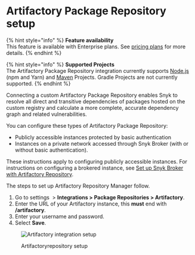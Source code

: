 # Artifactory Package Repository setup

{% hint style="info" %}
**Feature availability**\
This feature is available with Enterprise plans. See [pricing plans](https://snyk.io/plans/) for more details.
{% endhint %}

{% hint style="info" %}
**Supported Projects**\
The Artifactory Package Repository integration currently supports [Node.js](../../../scan-application-code/supported-languages-and-frameworks/javascript/#supported-frameworks-and-package-managers) (npm and Yarn) and [Maven](broken-reference) Projects. Gradle Projects are not currently supported.
{% endhint %}

Connecting a custom Artifactory Package Repository enables Snyk to resolve all direct and transitive dependencies of packages hosted on the custom registry and calculate a more complete, accurate dependency graph and related vulnerabilities.

You can configure these types of Artifactory Package Repository:

* Publicly accessible instances protected by basic authentication
* Instances on a private network accessed through Snyk Broker (with or without basic authentication).

These instructions apply to configuring publicly accessible instances. For instructions on configuring a brokered instance, see [Set up Snyk Broker with Artifactory Repository](../../../enterprise-setup/snyk-broker/install-and-configure-snyk-broker/artifactory-repository-install-and-configure-broker/set-up-snyk-broker-with-artifactory-repository.md).

The steps to set up Artifactory Repository Manager follow.

1. Go to settings <img src="../../../.gitbook/assets/cog_icon.png" alt="" data-size="line"> > **Integrations > Package Repositories > Artifactory**.
2. Enter the URL of your Artifactory instance, this **must** end with **/artifactory**.
3. Enter your username and password.
4. Select **Save**.

<figure><img src="../../../.gitbook/assets/screenshot_2020-04-17_at_14.38.12.png" alt="Artifactory integration setup"><figcaption><p>Artifactoryrepository setup</p></figcaption></figure>

